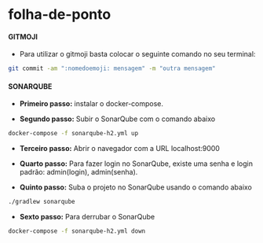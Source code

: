 # folha-de-ponto


#### GITMOJI

* Para utilizar o gitmoji basta colocar o seguinte comando no seu terminal:
```bash
git commit -am ":nomedoemoji: mensagem" -m "outra mensagem"
```


#### SONARQUBE

* **Primeiro passo:** instalar o docker-compose.

* **Segundo passo:** Subir o SonarQube com o comando abaixo
```bash
docker-compose -f sonarqube-h2.yml up
```

* **Terceiro passo:** Abrir o navegador com a URL localhost:9000

* **Quarto passo:** Para fazer login no SonarQube, existe uma senha e login padrão: admin(login), admin(senha). 

* **Quinto passo:** Suba o projeto no SonarQube usando o comando abaixo
```bash
./gradlew sonarqube
```


* **Sexto passo:** Para derrubar o SonarQube
```bash
docker-compose -f sonarqube-h2.yml down
```